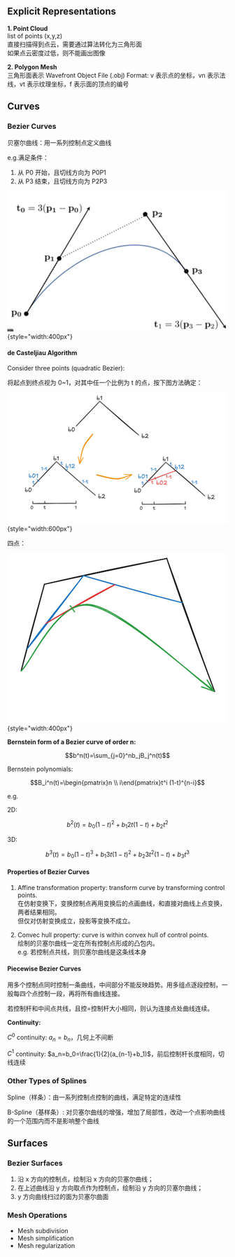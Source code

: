 ## Explicit Representations

**1. Point Cloud**  
list of points (x,y,z)  
直接扫描得到点云，需要通过算法转化为三角形面  
如果点云密度过低，则不能画出图像

**2. Polygon Mesh**  
三角形面表示
Wavefront Object File (.obj) Format: v 表示点的坐标，vn 表示法线，vt 表示纹理坐标，f 表示面的顶点的编号

## Curves

### Bezier Curves

贝塞尔曲线：用一系列控制点定义曲线

e.g.满足条件：

1. 从 P0 开始，且切线方向为 P0P1
2. 从 P3 结束，且切线方向为 P2P3

![Bezier](../resources/Bezier.png){style="width:400px"}

#### de Casteljiau Algorithm

Consider three points (quadratic Bezier):

将起点到终点视为 0~1，对其中任一个比例为 t 的点，按下图方法确定：

![Bezier 3](../resources/Bezier%203.png){style="width:600px"}

四点：

![Bezier 4](../resources/Bezier%204.png){style="width:400px"}

**Bernstein form of a Bezier curve of order n:**

$$b^n(t)=\sum_{j=0}^nb_jB_j^n(t)$$

Bernstein polynomials:

$$B_i^n(t)=\begin{pmatrix}n \\ i\end{pmatrix}t^i (1-t)^{n-i}$$

e.g.

2D:

$$b^2(t)=b_0(1-t)^2+b_1 2t(1-t)+b_2 t^2$$

3D:

$$b^3(t)=b_0 (1-t)^3+b_1 3t(1-t)^2+b_2 3t^2(1-t)+b_3 t^3$$

#### Properties of Bezier Curves

1. Affine transformation property: transform curve by transforming control points.  
   在仿射变换下，变换控制点再用变换后的点画曲线，和直接对曲线上点变换，两者结果相同。  
   但仅对仿射变换成立，投影等变换不成立。

2. Convec hull property: curve is within convex hull of control points.  
   绘制的贝塞尔曲线一定在所有控制点形成的凸包内。  
   e.g. 若控制点共线，则贝塞尔曲线是这条线本身

#### Piecewise Bezier Curves

用多个控制点同时控制一条曲线，中间部分不能反映趋势。用多组点逐段控制，一般每四个点控制一段，再将所有曲线连接。

若控制杆和中间点共线，且控=控制杆大小相同，则认为连接点处曲线连续。

**Continuity:**

$C^0$ continuity: $a_n=b_n$，几何上不间断

$C^1$ continuity: $a_n=b_0=\frac{1}{2}(a_{n-1}+b_1)$，前后控制杆长度相同，切线连续

### Other Types of Splines

Spline（样条）：由一系列控制点控制的曲线，满足特定的连续性

B-Spline（基样条）: 对贝塞尔曲线的增强，增加了局部性，改动一个点影响曲线的一个范围内而不是影响整个曲线

## Surfaces

### Bezier Surfaces

1. 沿 x 方向的控制点，绘制沿 x 方向的贝塞尔曲线；
2. 在上述曲线沿 y 方向取点作为控制点，绘制沿 y 方向的贝塞尔曲线；
3. y 方向曲线扫过的面为贝塞尔曲面

### Mesh Operations

- Mesh subdivision  
- Mesh simplification  
- Mesh regularization  



